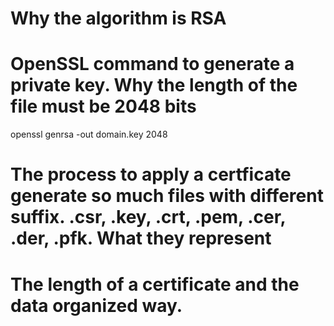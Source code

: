 # Why the algorithm is RSA 

# OpenSSL command to generate a private key. Why the length of the file must be 2048 bits
openssl genrsa -out domain.key 2048

# The process to apply a certficate generate so much files with different suffix. .csr, .key, .crt, .pem, .cer, .der, .pfk. What they represent

# The length of a certificate and the data organized way. 
